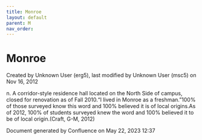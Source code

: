 ```yaml
---
title: Monroe
layout: default
parent: M
nav_order:
---
```


# Monroe

Created by  Unknown User (erg5), last modified by  Unknown User (msc5) on Nov 16, 2012

n. A corridor-style residence hall located on the North Side of campus, closed for renovation as of Fall 2010.“I lived in Monroe as a freshman.”100% of those surveyed know this word and 100% believed it is of local origins.As of 2012, 100% of students surveyed knew the word and 100% believed it to be of local origin.(Craft, G-M, 2012)

Document generated by Confluence on May 22, 2023 12:37


